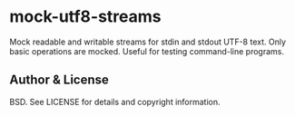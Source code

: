 # mock-utf8-streams

Mock readable and writable streams for stdin and stdout UTF-8 text. Only basic operations are mocked. Useful for testing command-line programs.

## Author & License

BSD. See LICENSE for details and copyright information.
